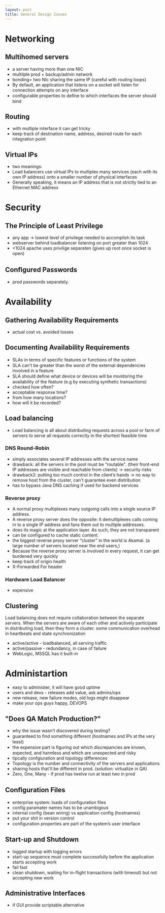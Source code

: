 ```yaml
---
layout: post
title: General Design Issues
---
```


# Networking

## Multihomed servers

* a server having more than one NIC
* multilple prod + backup/admin network
* bonding= two NIc sharing the same IP (careful with routing loops)
* By default, an application that listens on a socket will listen for connection attempts on any interface
* conﬁgurable properties to deﬁne to which interfaces the server should
bind

## Routing

* with multiple interface it can get tricky
* keep track of destination name, address, desired route for each integration point

## Virtual IPs

* two meanings:
* Load balancers use virtual IPs to multiplex many services (each with its own IP address) onto a smaller number of physical interfaces
* Generally speaking, it means an IP address that is not strictly tied to an Ethernet MAC address

# Security

## The Principle of Least Privilege

* any app -> lowest level of privilege needed to accomplish its task
* webserver behind loadbalancer listening on port greater than 1024
* <1024 apache uses privilige separaten (gives up root once socket is open)

## Conﬁgured Passwords

* prod passwords separately.

# Availability

## Gathering Availability Requirements
* actual cost vs. avoided losses

## Documenting Availability Requirements
* SLAs in terms of speciﬁc features or functions of the system
* SLA can't be greater than the worst of the external dependencies involved in a feature
* SLA should deﬁne what device or devices will be monitoring the availability of the feature (e.g by executing synthetic transactions)
* checked how often?
* acceptable response time?
* from how many locations?
* how will it be recorded?

## Load balancing
* Load balancing is all about distributing requests across a pool or farm of servers to serve all requests correctly in the shortest feasible time

### DNS Round-Robin
* simply associates several IP addresses with the service name
* drawback: all the servers in the pool must be “routable". (their front-end IP addresses are visible and reachable from clients) -> security risks
* drawback2: putting too much control in the client’s hands -> no way to remove host from the cluster, can't guarantee even distribution
* has to bypass Java DNS caching if used for backend services

### Reverse proxy
* A normal proxy multiplexes many outgoing calls into a single source IP address.
* A reverse proxy server does the opposite: it demultiplexes calls coming in to a single IP address and fans them out to multiple addresses.
* does its magic at the application layer. As such, they are not transparent
* can be configured to cache static content.
* the biggest reverse proxy server “cluster” in the world is Akamai. (a large
number of servers located near the end users,)
* Because the reverse proxy server is involved in every request, it can
get burdened very quickly
* keep track of origin health
* X-Forwarded For header

### Hardware Load Balancer
* expensive


## Clustering

Load balancing does not require collaboration between the separate servers. When the servers are aware of each other and actively participate in distributing load, then they form a cluster. some communication overhead in heartbeats and state synchronization

* active/active - loadbalanced, all serving traffic
* active/passive - redundancy, in case of failure
* WebLogic, MSSQL has it built-in

# Administartion

* easy to administer, it will have good uptime
* users and devs - releases add value, ask admins/ops
* new release, new failure modes, old logs might disappear
* make your ops guys happy, DEVOPS

## "Does QA Match Production?"
* why the issue wasn’t discovered during testing?
* guaranteed to ﬁnd something different (hostnames and IPs at the very least)
* the expensive part is ﬁguring out which discrepancies are known, expected, and harmless and which are unexpected and risky
* tipcally confgiuration and topology differences
* Topology is the number and connectivity of the servers and applications
* sharing hosts that'll be different in prod. (solution: virtualize in QA)
* Zero, One, Many - if prod has twelve run at least two in prod

## Conﬁguration Files
* enterprise system: loads of configuration files
* config paramater names has to be unambigous
* internal config (bean wiring) vs application config (hostnames)
* put your shit in version control
* conﬁguration properties are part of the system’s user interface

## Start-up and Shutdown
* logged startup with logging errors
* start-up sequence must complete successfully before the application starts accepting work
* fail fast
* clean shutdown, waiting for in-flight transactions (with timeout) but not accepting new work

## Administrative Interfaces
* if GUI provide scriptable alternative
